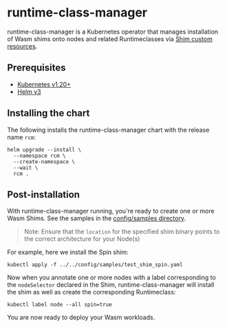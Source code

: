# runtime-class-manager

runtime-class-manager is a Kubernetes operator that manages installation of Wasm shims onto nodes and related Runtimeclasses via [Shim custom resources](../../config/crd/bases/runtime.spinkube.dev_shims.yaml).

## Prerequisites

- [Kubernetes v1.20+](https://kubernetes.io/docs/setup/)
- [Helm v3](https://helm.sh/docs/intro/install/)

## Installing the chart

The following installs the runtime-class-manager chart with the release name `rcm`:

```shell
helm upgrade --install \
  --namespace rcm \
  --create-namespace \
  --wait \
  rcm .
```

## Post-installation

With runtime-class-manager running, you're ready to create one or more Wasm Shims. See the samples in the [config/samples directory](../../config/samples/).

> Note: Ensure that the `location` for the specified shim binary points to the correct architecture for your Node(s)

For example, here we install the Spin shim:

```shell
kubectl apply -f ../../config/samples/test_shim_spin.yaml
```

Now when you annotate one or more nodes with a label corresponding to the `nodeSelector` declared in the Shim, runtime-class-manager will install the shim as well as create the corresponding Runtimeclass:

```shell
kubectl label node --all spin=true
```

You are now ready to deploy your Wasm workloads.
